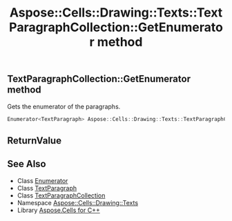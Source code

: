 ﻿---
title: Aspose::Cells::Drawing::Texts::TextParagraphCollection::GetEnumerator method
linktitle: GetEnumerator
second_title: Aspose.Cells for C++ API Reference
description: 'Aspose::Cells::Drawing::Texts::TextParagraphCollection::GetEnumerator method. Gets the enumerator of the paragraphs in C++.'
type: docs
weight: 800
url: /cpp/aspose.cells.drawing.texts/textparagraphcollection/getenumerator/
---
## TextParagraphCollection::GetEnumerator method


Gets the enumerator of the paragraphs.

```cpp
Enumerator<TextParagraph> Aspose::Cells::Drawing::Texts::TextParagraphCollection::GetEnumerator()
```


## ReturnValue



## See Also

* Class [Enumerator](../../../aspose.cells/enumerator/)
* Class [TextParagraph](../../textparagraph/)
* Class [TextParagraphCollection](../)
* Namespace [Aspose::Cells::Drawing::Texts](../../)
* Library [Aspose.Cells for C++](../../../)

